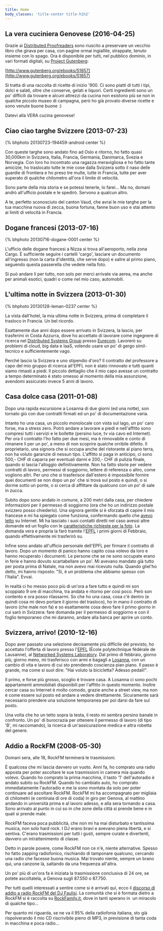 ```yaml
---
title: Home
body_classes: 'title-center title-h1h2'
---
```


## La vera cuciniera Genovese (2016-04-25)

Grazie ai [Distributed Proofreaders](http://www.pgdp.net/) sono riuscito a preservare un vecchio libro che girava per casa, con pagine ormai ingiallite, strappate, tenuto insieme con lo spago. Ora è disponibile per tutti, nel pubblico dominio, in vari formati digitali, su [Project Gutenberg](http://www.gutenberg.org/):

[http://www.gutenberg.org/ebooks/51857](http://www.gutenberg.org/ebooks/51857)

Si tratta di una raccolta di ricette di inizio '900. Ci sono piatti di tutti i tipi, dolci e salati, oltre che conserve, gelati e liquori. Certi ingredienti sono un po' difficili da trovare e alcuni attrezzi da cucina non esistono più se non in qualche piccolo museo di campagna, però ho già provato diverse ricette e sono venute buone buone :)

Datevi alla VERA cucina genovese!

## Ciao ciao targhe Svizzere (2013-07-23)

{% bhphoto 20130723-194459-android center %}

Con queste targhe sono andato fino ad Oslo e ritorno, ho fatto quasi 30,000km in Svizzera, Italia, Francia, Germania, Danimarca, Svezia e Norvegia. Con loro ho incontrato una ragazza meravigliosa e ho fatto tante amicizie, ho traslocato tutte le mie cose dalla Svizzera sotto il naso delle guardie di frontiera e ho preso tre multe, tutte in Francia, tutte per aver superato di qualche chilometro all'ora il limite di velocità.

Sono parte della mia storia e se potessi tenerle, lo farei... Ma no, domani andrò all'ufficio postale e le spedirò. Servono a qualcun altro.

A te, perfetto sconosciuto del canton Vaud, che avrai le mie targhe per la tua macchina nuova di zecca, buona fortuna, fanne buon uso e stai attento ai limiti di velocità in Francia.

## Dogane francesi (2013-07-16)

{% bhphoto 20130716-dogane-0001 center %}

L'ufficio delle dogane francesi a Nizza si trova all'aeroporto, nella zona Cargo. È sufficiente seguire i cartelli 'cargo', lasciare un documento all'ingresso (non la carta d'identità, che serve dopo) e salire al primo piano, seguendo questa passerella che vedete nella foto.

Si può andare lì per tutto, non solo per merci arrivate via aerea, ma anche per animali esotici, quadri o come nel mio caso, automobili.

## L'ultima notte in Svizzera (2013-01-30)

{% bhphoto 20130128-leman-0237 center %}

La vista dall'hotel, la mia ultima notte in Svizzera, prima di completare il trasloco in Francia. Un bel ricordo.

Esattamente due anni dopo essere arrivato in Svizzera, la lascio, per trasferimi in Costa Azzurra, dove ho accettato di lavorare come ingegnere di ricerca nel [Distributed Systems Group](http://distsysgroup.wordpress.com) presso [Eurecom](http://www.eurecom.fr). Lavorerò su problemi di cloud, big data e IaaS, volendo usare un po' di gergo simil-tecnico e sufficientemente vago.

Perché lascio la Svizzera e uno stipendio d'oro? Il contratto del professore a capo del mio gruppo di ricerca all'EPFL non è stato rinnovato e tutti quanti siamo rimasti a piedi. Il piccolo dettaglio che il mio capo avesse un contratto a tempo determinato è stato omesso al momento della mia assunzione, avendomi assicurato invece 5 anni di lavoro.

## Casa dolce casa (2011-01-08)

Dopo una rapida escursione a Losanna di due giorni (ed una notte), son tornato giù con due contratti firmati ed un po' di documentazione varia.

Intanto ho una casa, un piccolo monolocale con vista sul lago, un po' caro forse, ma a stress zero. Potrò andare a lavorare a piedi e nell'affitto sono compresi tutti i servizi e le bollette (persino luce, tv via cavo ed Internet). Per ora il contratto l'ho fatto per due mesi, ma è rinnovabile e conto di rimanere lì per un po', a meno di non scoprire qualche orribile difetto. Il proprietario, una signora che si occupa anche del ristorante al piano terra, non ha voluto garanzie di nessun tipo. L'affitto si paga in anticipo, ci sono 500,- CHF di caparra per eventuali danni e 200,- CHF di pulizia finale, quando si lascia l'alloggio definitivamente.
Non ha fatto storie per vedere contratti di lavoro, permessi di soggiorno, lettere di referenza o altro, come vogliono altri.
Per uno che si trasferisce dall'estero è impossibile fornire quei documenti se non dopo un po' che si trova sul posto e quindi, o si dorme sotto un ponte, o si cerca di affittare da qualcuno con un po' di sale in zucca.

Subito dopo sono andato in comune, a 200 metri dalla casa, per chiedere informazioni per il permesso di soggiorno (ora che ho un indirizzo postale svizzero posso chiederlo). Una signora gentile si è sforzata di capire il mio francese e mi ha spiegato come funziona, confermando quello che [avevo letto](http://www.bfm.admin.ch/content/bfm/it/home/themen/aufenthalt/eu_efta/ausweis_b_eu_efta.html) su Internet. Mi ha lasciato i suoi contatti diretti nel caso avessi altre domande ed un foglio con le [caratteristiche richieste per la foto](http://www.eda.admin.ch/etc/medialib/downloads/edactr/usa/embwas/WASCOA.Par.0046.File.tmp/Schengen_Photo%20requirements.pdf).
La domanda vera e propria la farò tramite l'[EPFL](http://www.epfl.ch/index.en.html) i primi giorni di Febbraio, quando effettivamente mi trasferirò su.

Infine sono andato all'ufficio personale dell'EPFL per firmare il contratto di lavoro. Dopo un momento di panico hanno capito cosa volevo da loro e hanno recuperato i documenti. Le persone che se ne sono occupate erano in ferie e hanno dovuto scartabellare un po'. Mi avevano mandato già tutto per posta prima di Natale, ma non avevo mai ricevuto nulla. Quando gliel'ho detto, mi hanno risposto: "Sì, è un problema che abbiamo spesso con l'Italia". Evvai.

In realtà ci ho messo poco più di un'ora a fare tutto e quindi mi son scoppiato 9 ore di macchina, tra andata e ritorno per così poco. Però son contento e ora posso rilassarmi. So che ho una casa, cosa c'è dentro (e quindi cosa mi devo portare il giorno del trasloco), ho in mano il contratto di lavoro (che male non fa) e so esattamente cosa devo fare il primo giorno in cui sarò in Svizzera: fare domanda per il permesso di soggiorno e con il foglio temporaneo che mi daranno, andare alla banca per aprire un conto.

## Svizzera, arrivo! (2010-12-16)

Dopo aver passato una selezione decisamente più difficile del previsto, ho accettato l'offerta di lavoro presso l'[EPFL](http://www.epfl.ch/) (École polytechnique fédérale de Lausanne), al [Networked Systems Laboratory](https://infoscience.epfl.ch/collection/Infoscience/Research/IC/IINFCOM/NSL?ln=en). Dal primo di febbraio, giorno più, giorno meno, mi trasferisco con armi e bagagli a
[Losanna](http://www.openstreetmap.org/#map=12/46.5266/6.6309), con un cambio di vita e lavoro di cui sto prendendo coscienza pian piano. Il passo è grande, ma come si suol dire: "Hai voluto la bicicletta? Adesso pedali!".

Il primo, e forse più grosso, scoglio è trovare casa. A Losanna ci sono pochi appartamenti ammobiliati disponibili per l'affitto in questo momento. Inoltre cercar casa su Internet è molto comodo, grazie anche a street view, ma non è come essere sul posto ed andare a vedere direttamente. Sicuramente sarà necessario prendere una soluzione temporanea per poi darsi da fare sul posto.

Una volta che ho un tetto sopra la testa, il resto mi sembra persino banale in confronto. Un po' di burocrazia per ottenere il permesso di lavoro (di tipo 'B', mi raccomando), la ricerca di un'assicurazione medica e altra robetta del genere.

## Addio a RockFM (2008-05-30)

Domani sera, alle 18, RockFM terminerà le trasmissioni.

È qualcosa che mi lascia davvero un vuoto. Anni fa, ho comprato una radio apposta per poter ascoltare le sue trasmissioni in camera mia quando volevo. Quando ho comprato la prima macchina, il tasto '1' dell'autoradio è andato subito su RockFM. Quando ho cambiato auto, ho comprato immediatamente l'autoradio e me la sono montata da solo per poter continuare ad ascoltare RockFM.
RockFM mi ha accompagnato per migliaia di chilometri (e centinaia di ore di coda) in giro per Genova, al mattino andando in università prima e al lavoro adesso, e alla sera tornando a casa.
Sono arrivato al punto in cui so in che zone della città si prende bene e in quali si prende male.

RockFM faceva poca pubblicità, che non mi ha mai disturbato e tantissima musica, non solo hard rock. I DJ erano bravi e avevano piena libertà, e si sentiva. C'erano trasmissioni per tutti i gusti, sempre curate e divertenti, davvero un intrattenimento di classe.

Detto in parole povere, come RockFM non ce n'è, niente alternative. Spesso ho fatto zapping radiofonico, rischiando di tamponare qualcuno, cercando una radio che facesse buona musica. Mai trovato niente, sempre un brano qui, una canzone là, saltando da una frequenza all'altra.

Un po' più di un'ora fa è iniziata la trasmissione conclusiva di 24 ore, se potete ascoltatela, a Genova sugli 87.550 o 87.750.

Per tutti quelli interessati a sentire come si è arrivati qui, ecco il [discorso di addio a radio RockFM del DJ Faulisi](/download/discorsofaulisi.mp3). La comunità che si è formata dietro a RockFM si è raccolta su [RockFamily.it](http://www.rockfamily.it "RockFamily"), dove in tanti sperano in  un miracolo di qualche tipo...

Per quanto mi riguarda, se ne va il 95% della radiofonia italiana, sto già rispolverando il mio CD riscrivibile pieno di MP3, in previsione di tanta coda in macchina e poca radio...

